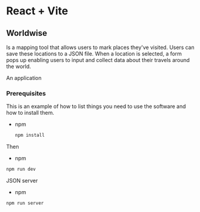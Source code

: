 # React + Vite

## Worldwise

Is a mapping tool that allows users to mark places they've visited. Users can save these locations to a JSON file. When a location is selected, a form pops up enabling users to input and collect data about their travels around the world.

An application

### Prerequisites

This is an example of how to list things you need to use the software and how to install them.
* npm
  ```sh
  npm install 
  ```
Then

  * npm
  ```sh
  npm run dev 
  ```

JSON server

  * npm
  ```sh
  npm run server 
  ```



